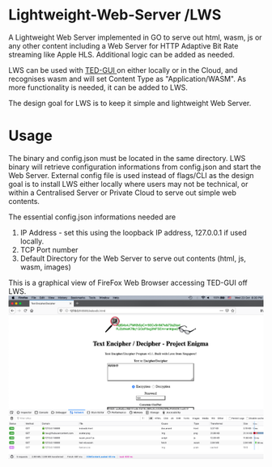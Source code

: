 # Lightweight-Web-Server /LWS
A Lightweight Web Server implemented in GO to serve out html, wasm, js or any other content including a Web Server for HTTP Adaptive Bit Rate streaming like Apple HLS. Additional logic can be added as needed.

LWS can be used with <a href="https://github.com/maxng07/ted-gui"> TED-GUI </a> on either locally or in the Cloud, and recognises wasm and will set Content Type as "Application/WASM". As more functionality is needed, it can be added to LWS. 

The design goal for LWS is to keep it simple and lightweight Web Server.

# Usage
The binary and config.json must be located in the same directory. LWS binary will retrieve configuration informations from config.json and start the Web Server. External config file is used instead of flags/CLI as the design goal is to install LWS either locally where users may not be technical, or within a Centralised Server or Private Cloud to serve out simple web contents.

The essential config.json informations needed are
1. IP Address - set this using the loopback IP address, 127.0.0.1 if used locally.
2. TCP Port number
3. Default Directory for the Web Server to serve out contents (html, js, wasm, images)

This is a graphical view of FireFox Web Browser accessing TED-GUI off LWS. 
<img src="https://github.com/maxng07/Lightweight-Web-Server/blob/master/graphics/webserver2.png">
